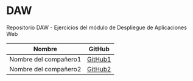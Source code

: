 # DAW
Repositorio DAW - Ejercicios del módulo de Despliegue de Aplicaciones Web

| Nombre                | GitHub                             |
|-----------------------|-------------------------------------|
| Nombre del compañero1 | [GitHub1](https://github.com/AlbertoBernal02/DAW.git)|
| Nombre del compañero2 | [GitHub2](https://github.com/AlvaroRodriguezAmarillo/DAW.git)|

